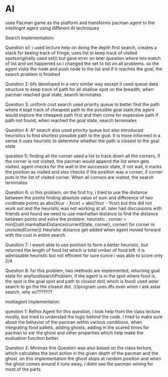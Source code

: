 # AI
uses Pacman game as the platform and transforms pacman agent to the intellingnt agent using different AI techniques


Search implementation:

Question q1: i used lecture help on doing the depth first search, creates a stack for keeing track of fringe, uses list 
             to keep track of visited spotsoriginally used set() but gave error on later question where mix match of list
             and set happened so i changed the set to list on all problems. so the agent visits the node and push node to 
             the list and if it reaches the goal, the search problem is finished

Question 2: bfs developed in a very similar way except it used queue data structure to keep track of path for all shallow 
            spot on the breadth, when pacman reached goal state, search terminates

Question 3: uniform cost search used priority queue to better find the path where it kept track of cheapest path to the
            possible goal state,the agent would explore the cheapest path first and then come for expensive path if path 
            not found, when reached the goal state, search terminates

Question 4: A* search also used priority queue but also introduced heuristics to find shortest possible path to the goal.
            It is more informed in a sense it uses heuristic to determine whether the path is closest to the goal state

question 5: finding all the corner used a list to track down all the corners, if the corner is not visited, the pacman
            would append the list when gets visited. agent checks for the wall in the successor state, if not wall, it 
            marks the position as visited and also checks if the position was a corner, if corner puts in the list of 
            visited corner. When all corners are visited, the search terminates

Question 6: in this problem, on the first try, i tried to use the distance between the points finding absolute value of 
            sum and difference of two cordinate points as  abs(Xcur - Xcor) + abs(Ycur - Ycur) but this did not work out
            and the heuristic was not working at all.
            later had discussions with friends and found we need to use manhattan distance to find the distance between
            points and solve the problem. 
            heuristic , corner = min([(util.manhattanDistance(currentState, corner), corner) for corner in unvisitedCorner])
            Heuristic distance get added when agent moved forward with the cost in entire search

Question 7: i wasnt able to use position to form a better heuristic, but returned the length of food list which is total nmber
            of food left. it is admissable heuristic but not efficient for sure sunce i was able to score only 2/4

Question 8: for this problem, two methods are implemented, returning goal state for anyfoodsearchProblem, if the agent is in the
            spot where food is, the spot is the goal spot and 
            path to closest dot( which is food) used astar search to go the the closest dot.
            ///program uses dfs even when i ask astar search, why so???????


multiagent implementaion:

question 1: Reflex Agent
	for this question, i took help from the class lecture mostly, but tried to understad the logic
        behind the code. I tried to make sure about the behavior of the pacman within various conditions,
        when integrating food pallets, adding ghosts, adding in the scared times for pacman to ear the ghost and 
        other properties which help make the evaluation function better.

Question 2: Minimax
       this Question was also based on the class lecture, which calculates the best action in the given depth
       of the pacman and the ghost. on this implementation the ghost stops at random position and when the ghost
       comes around it runs away, i didnt see the pacman wining for most of the parts